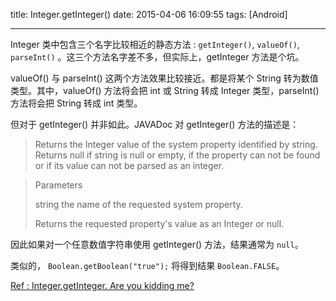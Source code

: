 title: Integer.getInteger()
date: 2015-04-06 16:09:55
tags: [Android]

---

Integer 类中包含三个名字比较相近的静态方法 : `getInteger()`, `valueOf()`, `parseInt()` 。这三个方法名字差不多，但实际上，getInteger 方法是个坑。

valueOf() 与 parseInt() 这两个方法效果比较接近。都是将某个 String 转为数值类型。其中，valueOf() 方法将会把 int 或 String 转成 Integer 类型，parseInt() 方法将会把 String 转成 int 类型。

但对于 getInteger() 并非如此。JAVADoc 对 getInteger() 方法的描述是：

>	Returns the Integer value of the system property identified by string.
>	Returns null if string is null or empty, if the property can not be found or if its value can not be parsed as an integer.

>	Parameters
>	
>	string
>		the name of the requested system property.
>		
>	Returns
>		the requested property's value as an Integer or null.

因此如果对一个任意数值字符串使用 getInteger() 方法，结果通常为 `null`。

类似的， `Boolean.getBoolean("true");` 将得到结果 `Boolean.FALSE`。

[Ref : Integer.getInteger. Are you kidding me?](http://konigsberg.blogspot.com/2008/04/integergetinteger-are-you-kidding-me.html)